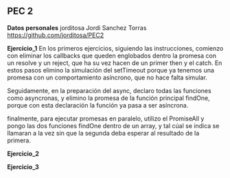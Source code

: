 ## PEC 2 

**Datos personales**
jorditosa
Jordi Sanchez Torras
https://github.com/jorditosa/PEC2  

**Ejercicio_1**
En los primeros ejercicios, siguiendo las instrucciones, comienzo con eliminar los callbacks que queden englobados dentro la promesa con un resolve y un reject, que ha su vez hacen de un primer then y el catch. En estos pasos elimino la simulación del setTimeout porque ya tenemos una promesa con un comportamiento asíncrono, que no hace falta simular.

Seguidamente, en la preparación del async, declaro todas las funciones como asyncronas, y elimino la promesa de la función principal findOne, porque con esta declaración la función ya pasa a ser asíncrona.

finalmente, para ejecutar promesas en paralelo, utilizo el PromiseAll y pongo las dos funciones findOne dentro de un array, y tal cúal se indica se llamaran a la vez sin que la segunda deba esperar al resultado de la primera.

**Ejercicio_2**


**Ejercicio_3**



